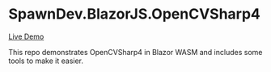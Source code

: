 # SpawnDev.BlazorJS.OpenCVSharp4

[Live Demo](https://lostbeard.github.io/SpawnDev.BlazorJS.OpenCVSharp4/)

This repo demonstrates OpenCVSharp4 in Blazor WASM and includes some tools to make it easier.
